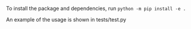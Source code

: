 To install the package and dependencies, run `python -m pip install -e .`

An example of the usage is shown in tests/test.py